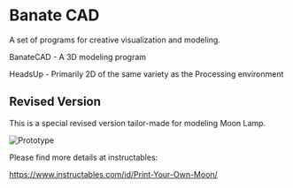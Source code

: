 # Banate CAD

A set of programs for creative visualization and modeling.

BanateCAD - A 3D modeling program

HeadsUp - Primarily 2D of the same variety as the Processing environment

## Revised Version

This is a special revised version tailor-made for modeling Moon Lamp.

![Prototype](https://cdn.instructables.com/F0J/XHYT/JCUULS1R/F0JXHYTJCUULS1R.RECTANGLE1.jpg)

Please find more details at instructables:

https://www.instructables.com/id/Print-Your-Own-Moon/
